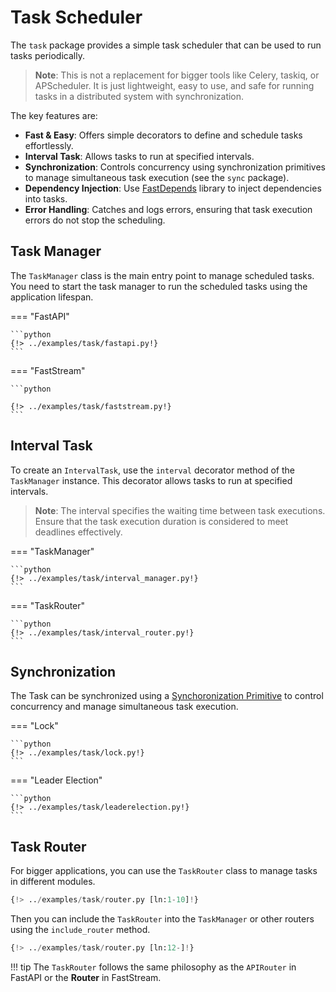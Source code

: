 # Task Scheduler

The `task` package provides a simple task scheduler that can be used to run tasks periodically.

> **Note**: This is not a replacement for bigger tools like Celery, taskiq, or APScheduler. It is just lightweight, easy to use, and safe for running tasks in a distributed system with synchronization.

The key features are:

- **Fast & Easy**: Offers simple decorators to define and schedule tasks effortlessly.
- **Interval Task**: Allows tasks to run at specified intervals.
- **Synchronization**: Controls concurrency using synchronization primitives to manage simultaneous task execution (see the `sync` package).
- **Dependency Injection**: Use [FastDepends](https://lancetnik.github.io/FastDepends/) library to inject dependencies into tasks.
- **Error Handling**: Catches and logs errors, ensuring that task execution errors do not stop the scheduling.

## Task Manager

The `TaskManager` class is the main entry point to manage scheduled tasks. You need to start the task manager to run the scheduled tasks using the application lifespan.

=== "FastAPI"

    ```python
    {!> ../examples/task/fastapi.py!}
    ```

=== "FastStream"

    ```python

    {!> ../examples/task/faststream.py!}
    ```

## Interval Task

To create an `IntervalTask`, use the `interval` decorator method of the `TaskManager` instance. This decorator allows tasks to run at specified intervals.

> **Note**: The interval specifies the waiting time between task executions. Ensure that the task execution duration is considered to meet deadlines effectively.

=== "TaskManager"

    ```python
    {!> ../examples/task/interval_manager.py!}
    ```

=== "TaskRouter"

    ```python
    {!> ../examples/task/interval_router.py!}
    ```


## Synchronization

The Task can be synchronized using a [Synchoronization Primitive](sync.md) to control concurrency and manage simultaneous task execution.

=== "Lock"

    ```python
    {!> ../examples/task/lock.py!}
    ```


=== "Leader Election"


    ```python
    {!> ../examples/task/leaderelection.py!}
    ```

## Task Router

For bigger applications, you can use the `TaskRouter` class to manage tasks in different modules.


```python
{!> ../examples/task/router.py [ln:1-10]!}
```

Then you can include the `TaskRouter` into the `TaskManager` or other routers using the `include_router` method.

```python
{!> ../examples/task/router.py [ln:12-]!}
```

!!! tip
    The `TaskRouter` follows the same philosophy as the `APIRouter` in FastAPI or the **Router** in FastStream.
